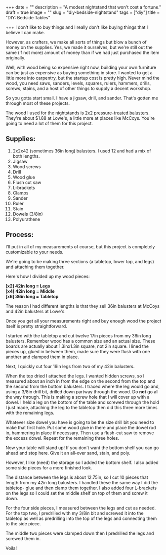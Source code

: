 +++
date = ""
description = "A modest nightstand that won't cost a fortune."
draft = true
image = ""
slug = "diy-bedside-nightstand"
tags = ["diy"]
title = "DIY: Bedside Tables"

+++
I don't like to buy things and I really don't like buying things that I believe I can make.

However, as crafters, we make all sorts of things but blow a bunch of money on the supplies. Yes, we made it ourselves, but we're still out the same (if not more) amount of money than if we had just purchased the item originally.

Well, with wood being so expensive right now, building your own furniture can be just as expensive as buying something in store. I wanted to get a little more into carpentry, but the startup cost is pretty high. Never mind the wood, you need saws, sanders, levels, squares, rulers, hammers, drills, screws, stains, and a host of other things to supply a decent workshop.

So you gotta start small. I have a jigsaw, drill, and sander. That's gotten me through most of these projects.

The wood I used for the nightstands is[ 2x2 pressure-treated balusters](https://www.lowes.com/pd/Severe-Weather-Common-2-in-x-2-in-x-42-in-Actual-1-31-in-x-1-31-in-x-41-75-in-Pressure-Treated-Brown-Deck-Baluster/50279745). They're about $1.88 at Lowe's, a little more at places like McCoys. You're going to need a lot of them for this project.

## Supplies:

 1. 2x2x42 (sometimes 36in long) balusters. I used 12 and had a mix of both lengths.
 2. Jigsaw
 3. Wood screws
 4. Drill
 5. Wood glue
 6. Flush cut saw
 7. L-brackets
 8. Clamps
 9. Sander
10. Ruler
11. Stain
12. Dowels (3/8in)
13. Polyurathene

## Process:

I'll put in all of my measurements of course, but this project is completely customizable to your needs.

We're going to be making three sections (a tabletop, lower top, and legs) and attaching them together.

Here's how I divided up my wood pieces:

**\[x2\] 42in long = Legs  
\[x4\] 42in long = Middle  
\[x6\] 36in long = Tabletop**

The reason I had different lengths is that they sell 36in balusters at McCoys and 42in balusters at Lowe's.

Once you get all your measurements right and buy enough wood the project itself is pretty straightforward.

I started with the tabletop and cut twelve 17in pieces from my 36in long balusters. Remember wood has a common size and an actual size. These boards are actually about 1.3inx1.3in square, not 2in square. I lined the pieces up, glued in between them, made sure they were flush with one another and clamped them in place.

Next, I quickly cut four 19in legs from two of my 42in balusters.

When the top dried I attached the legs. I wanted hidden screws, so I measured about an inch in from the edge on the second from the top and the second from the bottom balusters. I traced where the leg would go and, using a 3/8in drill bit, drilled down partway through the wood. Do **not** go all the way through. This is making a screw hole that I will cover up with a dowel. I held a leg on the bottom of the table and screwed through the hold I just made, attaching the leg to the tabletop then did this three more times with the remaining legs.

Whatever size dowel you have is going to be the size drill bit you need to make that first hole. Put some wood glue in there and place the dowel rod in, hammering in place if necessary. Then use a flush-cut saw to remove the excess dowel. Repeat for the remaining three holes.

Now your table will stand up! If you don't want the bottom shelf you can go ahead and stop here. Give it an all-over sand, stain, and poly.

However, I like (need) the storage so I added the bottom shelf. I also added some side pieces for a more finished look.

The distance between the legs is about 12.75in, so I cut 10 pieces that length from my 42in long balusters. I handled these the same way I did the tabletop- glue and then clamp them together. I also added four L-brackets on the legs so I could set the middle shelf on top of them and screw it down.

For the four side pieces, I measured between the legs and cut as needed. For the top two, I predrilled with my 3/8in bit and screwed it into the tabletop as well as predrilling into the top of the legs and connecting them to the side piece.

The middle two pieces were clamped down then I predrilled the legs and screwed them in.

Voila!